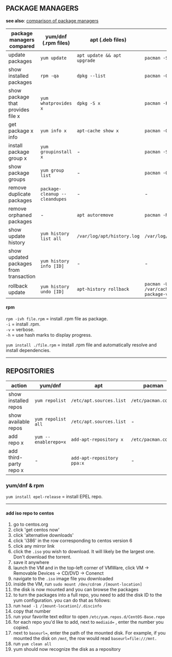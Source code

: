 
## PACKAGE MANAGERS

**see also**: [comparison of package managers](https://fusion809.github.io/comparison-of-package-managers/)

| package managers compared            | yum/dnf (.rpm files)                | apt (.deb files)              | pacman               | pkg          |
|--------------------------------------|-------------------------------------|-------------------------------|----------------------|--------------|
| update packages                      | `yum update`                        | `apt update && apt upgrade`   | `pacman -Syu`        | `pkg update` |
| show installed packages              | `rpm -qa`                           | `dpkg --list`                 | `pacman -Q`          |              |
| show package that provides file x    | `yum whatprovides x`                | `dpkg -S x`                   | `pacman -F x`        |              |
| get package x info                   | `yum info x`                        | `apt-cache show x`            | `pacman -Qi x`       |              |
| install package group x              | `yum groupinstall x`                | -                             | `pacman -S x`        |              |
| show package groups                  | `yum group list`                    | -                             | `pacman -Qg`         |              |
| remove duplicate packages            | `package-cleanup --cleandupes`      | -                             | -                    |              |
| remove orphaned packages             | -                                   | `apt autoremove`              | `pacman -Ru`         |              |
| show update history                  | `yum history list all`              | `/var/log/apt/history.log`    | `/var/log/pacman.log`|              |
| show updated packages from transaction | `yum history info [ID]`           | -                             | -                    |              |
| rollback update             |`yum history undo [ID]`|`apt-history rollback`|`pacman -U /var/cache/pacman/pkg/[old-package-version]`|             |

#### rpm

`rpm -ivh file.rpm` = install .rpm file as package.    
               `-i` = install .rpm.    
               `-v` = verbose.    
               `-h` = use hash marks to display progress.  

`yum install ./file.rpm` = install .rpm file and automatically resolve and install dependencies.  


---
## REPOSITORIES

| action                  | yum/dnf               | apt                        | pacman                    | pkg |
|-------------------------|-----------------------|----------------------------|---------------------------|-----|
| show installed repos    | `yum repolist`        | `/etc/apt.sources.list`    | `/etc/pacman.conf`        |     |
| show available repos    | `yum repolist all`    | `/etc/apt.sources.list`    | -                         |     |
| add repo x              | `yum --enablerepo=x`  | `add-apt-repository x`     | `/etc/pacman.conf.  `        |     |
| add third-party repo x  | -                     | `add-apt-repository ppa:x` | -                         |     |

### yum/dnf & rpm

`yum install epel-release` = install EPEL repo.  

---
#### add iso repo to centos

1. go to centos.org
1. click 'get centos now'
1. click 'alternative downloads'
1. click 'i386' in the row corresponding to centos version 6
1. click any mirror link
1. click the `.iso` you wish to download. It will likely be the largest one. Don't download the torrent.
1. save it anywhere
1. launch the VM and in the top-left corner of VMWare, click VM -> Removable Devices -> CD/DVD -> Conenct
1. navigate to the `.iso` image file you downloaded
1. inside the VM, run `sudo mount /dev/cdrom /[mount-location]`
1. the disk is now mounted and you can browse the packages
1. to turn the packages into a full repo, you need to add the disk ID to the yum configuration. you can do that as follows:
1. run `head -1 /[mount-location]/.discinfo`
1. copy that number
1. run your favorite text editor to open `/etc/yum.repos.d/CentOS-Base.repo`
1. for each repo you'd like to add, next to `mediaid=` , enter the number you copied.  
1. next to `baseurl=`, enter the path of the mounted disk. For example, if you mounted the disk on `/mnt`, the row would read `baseurl=file:///mnt.  `
1. run `yum clean all`
1. yum should now recognize the disk as a repository

